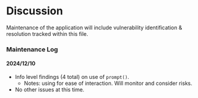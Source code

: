 # Discussion

Maintenance of the application will include vulnerability identification & resolution tracked within this file.

### Maintenance Log

#### 2024/12/10
* Info level findings (4 total) on use of `prompt()`. 
  * Notes: using for ease of interaction. Will monitor and consider risks.
* No other issues at this time.
